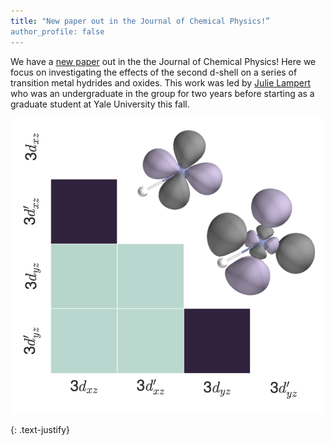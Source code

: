 ```yaml
---
title: "New paper out in the Journal of Chemical Physics!”
author_profile: false
---
```


We have a [new paper](https://pubs.aip.org/aip/jcp/article/161/17/174103/3318456/Orbital-entanglement-and-the-double-d-shell-effect) out in the the Journal of Chemical Physics! Here we focus on investigating the effects of the second d-shell on a series of transition metal hydrides and oxides. This work was led by [Julie Lampert](https://chem.yale.edu/faculty/julie-lampert) who was an undergraduate in the group for two years before starting as a graduate student at Yale University this fall.

<img src="/assets/images/JCP-TOC-01-11-2024.png" alt="">

{: .text-justify}
